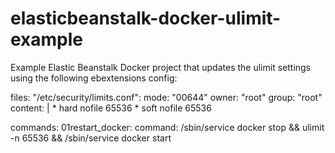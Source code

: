# elasticbeanstalk-docker-ulimit-example
Example Elastic Beanstalk Docker project that updates the ulimit settings using the following ebextensions config:

files:
  "/etc/security/limits.conf":
    mode: "00644"
    owner: "root"
    group: "root"
    content: |
      *         hard    nofile      65536
      *         soft    nofile      65536

commands:
  01restart_docker:
    command: /sbin/service docker stop && ulimit -n 65536 && /sbin/service docker start

